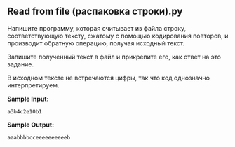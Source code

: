 ## Read from file (распаковка строки).py
Напишите программу, которая считывает из файла строку, соответствующую тексту, сжатому с помощью кодирования повторов, и производит обратную операцию, получая исходный текст.

Запишите полученный текст в файл и прикрепите его, как ответ на это задание.

В исходном тексте не встречаются цифры, так что код однозначно интерпретируем.

**Sample Input:**
```
a3b4c2e10b1
```
**Sample Output:**
```
aaabbbbcceeeeeeeeeeb
```
